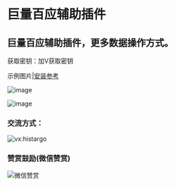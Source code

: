 # 巨量百应辅助插件

## 巨量百应辅助插件，更多数据操作方式。

获取密钥：加V获取密钥

示例图片|[安装参考](https://www.bilibili.com/video/BV1514y1U7Uw/?vd_source=07bc57c14ff07a0d104533f8de5fb6d3)

![image](https://github.com/niemingxing/buyin_enhance/assets/7400829/58263bc2-106b-4550-9a94-33c9836f6fcc)

![image](https://github.com/niemingxing/buyin_enhance/assets/7400829/26d0849f-b80d-443b-9ea1-96fbc9a6379f)

### 交流方式：

![vx:histargo](https://i.ibb.co/hMbTs1G/a3779b33-bfe2-4ff9-a592-f0ec090a3055-1-2.jpg)

### 赞赏鼓励(微信赞赏)

![微信赞赏](https://github.com/niemingxing/search-recommendations/assets/7400829/ddd8b306-9cd4-448c-9700-4eea9ce630fb)
